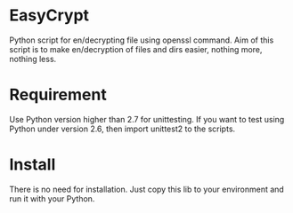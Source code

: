 # EasyCrypt
Python script for en/decrypting file using openssl command. Aim of this script is to make en/decryption of files and dirs easier, nothing more, nothing less.

# Requirement
Use Python version higher than 2.7 for unittesting.
If you want to test using Python under version 2.6, then import unittest2 to the scripts.

# Install
There is no need for installation. Just copy this lib to your environment and run it with your Python.
